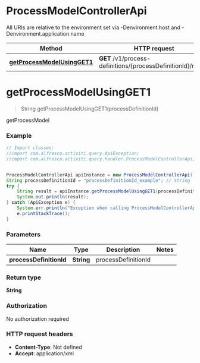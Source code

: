 # ProcessModelControllerApi

All URIs are relative to the environment set via -Denvironment.host and -Denvironment.application.name

Method | HTTP request | Description
------------- | ------------- | -------------
[**getProcessModelUsingGET1**](ProcessModelControllerApi.md#getProcessModelUsingGET1) | **GET** /v1/process-definitions/{processDefinitionId}/model | getProcessModel


<a name="getProcessModelUsingGET1"></a>
# **getProcessModelUsingGET1**
> String getProcessModelUsingGET1(processDefinitionId)

getProcessModel

### Example
```java
// Import classes:
//import com.alfresco.activiti.query.ApiException;
//import com.alfresco.activiti.query.handler.ProcessModelControllerApi;


ProcessModelControllerApi apiInstance = new ProcessModelControllerApi();
String processDefinitionId = "processDefinitionId_example"; // String | processDefinitionId
try {
    String result = apiInstance.getProcessModelUsingGET1(processDefinitionId);
    System.out.println(result);
} catch (ApiException e) {
    System.err.println("Exception when calling ProcessModelControllerApi#getProcessModelUsingGET1");
    e.printStackTrace();
}
```

### Parameters

Name | Type | Description  | Notes
------------- | ------------- | ------------- | -------------
 **processDefinitionId** | **String**| processDefinitionId |

### Return type

**String**

### Authorization

No authorization required

### HTTP request headers

 - **Content-Type**: Not defined
 - **Accept**: application/xml

